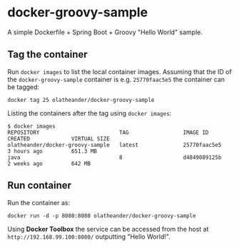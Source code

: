 # docker-groovy-sample
A simple Dockerfile + Spring Boot + Groovy "Hello World" sample.

## Tag the container
Run `docker images` to list the local container images. Assuming that the ID of the `docker-groovy-sample` container is e.g. `25770faac5e5` the container can be tagged:

    docker tag 25 olatheander/docker-groovy-sample

Listing the containers after the tag using `docker images`:

    $ docker images
    REPOSITORY                         TAG                 IMAGE ID            CREATED             VIRTUAL SIZE
    olatheander/docker-groovy-sample   latest              25770faac5e5        3 hours ago         651.3 MB
    java                               8                   d4849089125b        2 weeks ago         642 MB

## Run container
Run the container as:

    docker run -d -p 8080:8080 olatheander/docker-groovy-sample

Using **Docker Toolbox** the service can be accessed from the host at `http://192.168.99.100:8080/` outputting "Hello World!".